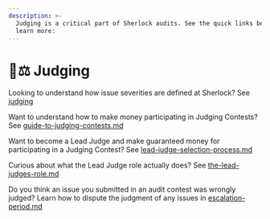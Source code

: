 ```yaml
---
description: >-
  Judging is a critical part of Sherlock audits. See the quick links below to
  learn more:
---
```


# 🧑⚖ Judging

Looking to understand how issue severities are defined at Sherlock? See [judging](judging/ "mention")

Want to understand how to make money participating in Judging Contests? See [guide-to-judging-contests.md](guide-to-judging-contests.md "mention")

Want to become a Lead Judge and make guaranteed money for participating in a Judging Contest? See [lead-judge-selection-process.md](lead-judge-selection-process.md "mention")

Curious about what the Lead Judge role actually does? See [the-lead-judges-role.md](the-lead-judges-role.md "mention")

Do you think an issue you submitted in an audit contest was wrongly judged? Learn how to dispute the judgment of any issues in [escalation-period.md](escalation-period.md "mention")
